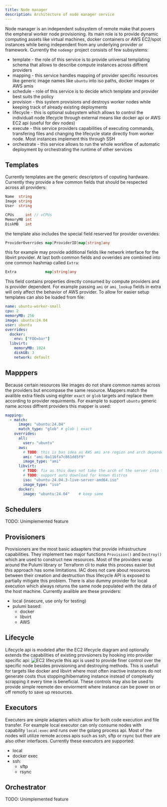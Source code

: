 ```yaml
---
title: Node manager
description: Architecture of node manager service
---
```


Node manager is an independent subsystem of remote make that povers the empheral worker node provisioning. Its main role is to provide dynamic computing assets like virtual machines, docker containers or AWS EC2/spot instances while being independent from any underlying provider or framework. Currently the `nodemgr` project consists of few subsystems:
- template - the role of this service is to provide universal templating schema that allows to describe compute instances across diffrent providers
- mapping - this service handles mapping of provider specific resources like generic image names like `ubuntu` into iso paths, docker images or AWS amis
- schedule - role of this service is to decide which template and provider best suits the policy
- provision - this system provisions and destroys worker nodes while keeping track of already existing deployments
- lifecycle - this is optional subsystem which allows to control the individuall node lifecycle through external means like docker api or AWS EC2 api (useful for dev nodes)
- execute - this service providers capabilities of executing commands, transfering files and changing the lifecycle state directly from worker node. Most instances implement this through SSH
- orchestrate - this service allows to run the whole workflow of automatic deployment by orchestrating the runtime of other services

## Templates
Currently templates are the generic descriptors of coputing hardware. Currently they provide a few common fields that should be respected across all providers:
```go
Name  string
Image string
User  string

CPUs     int // vCPUs
MemoryMB int
DiskMB   int
```
the template also includes the special field reserved for provider ovverides:
```go
ProviderOverrides map[ProviderID]map[string]any
```
this for example may provide additional fields like network interface for the libvirt provider. At last both common fields and ovverides are combined into one common hashmap called `Extra`:
```go
Extra             map[string]any
```
This field contains properties directly consumed by compute providers and is provider dependent. For example passing `ami` or `ami_lookup` fields in extra will only affect the behavior of AWS provider. To allow for easier setup templates can also be loaded from file:
```yml
name: ubuntu-worker-small
cpu: 2
memoryMB: 256
image: ubuntu:24.04
user: ubuntu
overrides:
  docker:
    env: ["FOO=bar"]
  libvirt:
    memoryMB: 1024
    diskGB: 3
    network: default
```

## Mapppers
Because certain resources like images do not share common names across the providers but encompase the same resource. Mappers match the avalible extra fileds using eighter `exact` or `glob` targets and replace them according to provider requirments. For example to support `ubuntu` generic name across diffrent providers this mapper is used:
```yml
mapping:
  - match:
      image: "ubuntu:24.04"
      match_type: "glob" # glob | exact
    overrides:
      all:
        user: "ubuntu"
      aws:
        # TODO: this is bas idea as AWS ami are region and arch dependent
        ami: "ami-0a116fa7c861dd5f9"
        image_type: "ami"
      libvirt:
        # TODO: fix as this does not take the arch of the server into the account
        # TODO: support auto download for known distros
        iso: "ubuntu-24.04.3-live-server-amd64.iso"
        image_type: "iso"
      docker:
        image: "ubuntu:24.04"    # keep same
```

## Schedulers
TODO: Unimplemented feature

## Provisioners
Provisioners are the most basic adaapters that provide infrastructure capabilities. They implement two major functions `Provision()` and `Destroy()` which are used to construct new resources. Most of the providers wrap around the Pulumi library or Terraform cli to make this process easier but this approach has some limitations. IAC does not care about resources between their creation and destruction thus lifecycle API is exposed to partially mitigate this problem. There is also dummy provider for local execution which always returns the same node populated with the data of the host machine. Currently avalible are these providers:
- local (insecure, use only for testing)
- pulumi based:
  - docker
  - libvirt
  - AWS

## Lifecycle
Lifecycle api is modeled after the EC2 lifecycle diagram and optionally extends the capabilities of existing provsioners by hooking into provider specific api:
![EC2 lifecycle](https://docs.aws.amazon.com/images/AWSEC2/latest/UserGuide/images/instance_lifecycle.png)
this api is used to provide finer control over the specific node besides provisioning and destroying methods. This is usefull for targets like docker and libvirt where most often inactive instances do not generate costs thus stopping/hibernating instance instead of compleatly scrapping it every time is beneficial. These controls may also be used to provide simple reemote dev enviorment where instance can be power on or off remotly to save up resources.

## Executors
Executers are simple adapters which allow for both code execution and file transfer. For example local executor can only consume nodes with capability `local:exec` and runs over the golang process api. Most of the nodes will utilize remote access apis such as ssh, sftp or rsync but their are also other interfaces. Currently these executors are supported:
- local
- docker exec
- ssh:
  - sftp
  - rsync

## Orchestrator
TODO: Unimplemented feature
